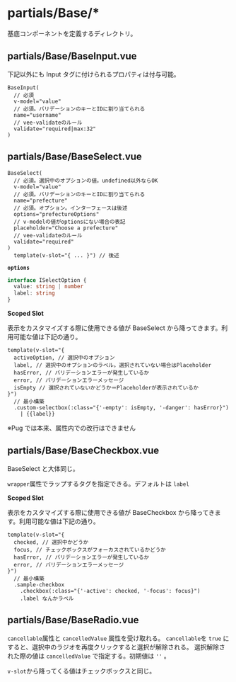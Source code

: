 # partials/Base/*

基底コンポーネントを定義するディレクトリ。

## partials/Base/BaseInput.vue

下記以外にも Input タグに付けられるプロパティは付与可能。

```pug
BaseInput(
  // 必須
  v-model="value"
  // 必須。バリデーションのキーとIDに割り当てられる
  name="username"
  // vee-validateのルール
  validate="required|max:32"
)
```

## partials/Base/BaseSelect.vue

```pug
BaseSelect(
  // 必須。選択中のオプションの値。undefined以外ならOK
  v-model="value"
  // 必須。バリデーションのキーとIDに割り当てられる
  name="prefecture"
  // 必須。オプション。インターフェースは後述
  options="prefectureOptions"
  // v-modelの値がoptionsにない場合の表記
  placeholder="Choose a prefecture"
  // vee-validateのルール
  validate="required"
)
  template(v-slot="{ ... }") // 後述
```

**`options`**

```ts
interface ISelectOption {
  value: string | number
  label: string
}
```

**Scoped Slot**

表示をカスタマイズする際に使用できる値が BaseSelect から降ってきます。利用可能な値は下記の通り。

```pug
template(v-slot="{
  activeOption, // 選択中のオプション
  label, // 選択中のオプションのラベル。選択されていない場合はPlaceholder
  hasError, // バリデーションエラーが発生しているか
  error, // バリデーションエラーメッセージ
  isEmpty // 選択されていないかどうか＝Placeholderが表示されているか
}")
  // 最小構築
  .custom-selectbox(:class="{'-empty': isEmpty, '-danger': hasError}")
    | {{label}}
```

※Pug では本来、属性内での改行はできません

## partials/Base/BaseCheckbox.vue

BaseSelect と大体同じ。

`wrapper`属性でラップするタグを指定できる。デフォルトは `label` 

**Scoped Slot**

表示をカスタマイズする際に使用できる値が BaseCheckbox から降ってきます。利用可能な値は下記の通り。

```pug
template(v-slot="{
  checked, // 選択中かどうか
  focus, // チェックボックスがフォーカスされているかどうか
  hasError, // バリデーションエラーが発生しているか
  error, // バリデーションエラーメッセージ
}")
  // 最小構築
  .sample-checkbox
    .checkbox(:class="{'-active': checked, '-focus': focus}")
    .label なんかラベル
```

## partials/Base/BaseRadio.vue

`cancellable`属性と `cancelledValue` 属性を受け取れる。
`cancellable`を `true` にすると、選択中のラジオを再度クリックすると選択が解除される。
選択解除された際の値は `cancelledValue` で指定する。初期値は `''` 。

`v-slot`から降ってくる値はチェックボックスと同じ。

